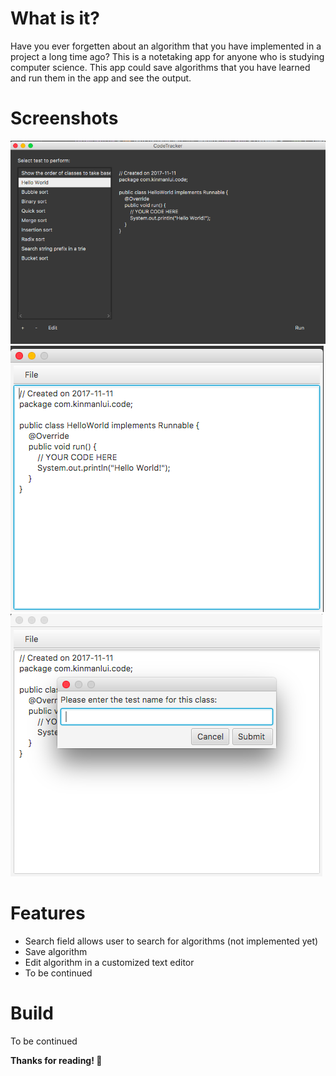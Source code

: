 # What is it?
Have you ever forgetten about an algorithm that you have implemented in a project a long time ago? This is a notetaking app for anyone who is studying computer science. This app could save algorithms that you have learned and run them in the app and see the output. 

# Screenshots 
<img src="docs/code-tracker-main.png" />
<img src="docs/code-tracker-editor.png" />
<img src="docs/code-tracker-testname.png" />

# Features 
- Search field allows user to search for algorithms (not implemented yet) 
- Save algorithm
- Edit algorithm in a customized text editor 
- To be continued 

# Build 
To be continued 



__Thanks for reading! :raised_hands:__
